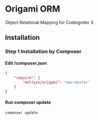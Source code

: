 # Origami ORM
Object Relational Mapping for Codeigniter 3

## Installation
### Step 1 Installation by Composer
#### Edit /composer.json
```json
{
    "require": {
        "maltyxx/origami": "dev-master"
    }
}
```
#### Run composer update
```shell
composer update
```
